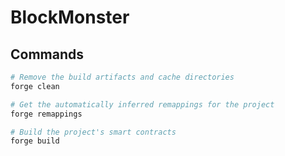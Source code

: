 # BlockMonster

## Commands

```bash
# Remove the build artifacts and cache directories
forge clean

# Get the automatically inferred remappings for the project
forge remappings

# Build the project's smart contracts
forge build
```
